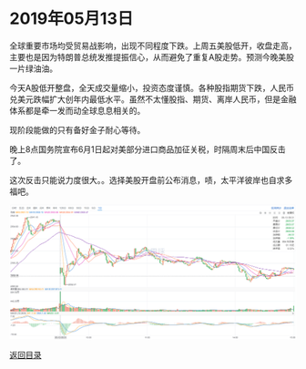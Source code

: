 # 2019年05月13日

全球重要市场均受贸易战影响，出现不同程度下跌。上周五美股低开，收盘走高，主要也是因为特朗普总统发推提振信心，从而避免了重复A股走势。预测今晚美股一片绿油油。

今天A股低开整盘，全天成交量缩小，投资态度谨慎。各种股指期货下跌，人民币兑美元跌幅扩大创年内最低水平。虽然不太懂股指、期货、离岸人民币，但是金融体系都是牵一发而动全球息息相关的。

现阶段能做的只有备好金子耐心等待。

晚上8点国务院宣布6月1日起对美部分进口商品加征关税，时隔周末后中国反击了。

这次反击只能说力度很大。。选择美股开盘前公布消息，啧，太平洋彼岸也自求多福吧。

![K minute](https://github.com/gdoggy/investment-diary/blob/master/2019/RunChart/0513.png)

[返回目录](https://github.com/gdoggy/investment-diary/blob/master/README.md)